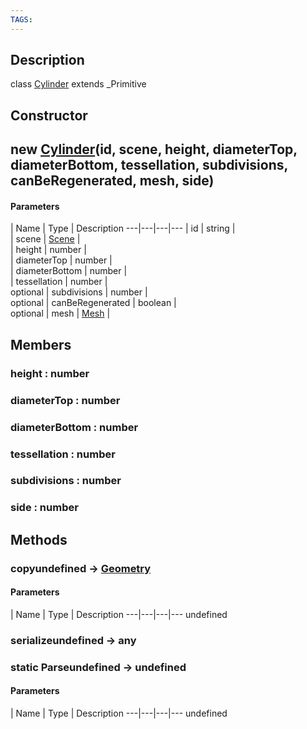 ```yaml
---
TAGS:
---
```

## Description

class [Cylinder](/classes/2.4/Cylinder) extends _Primitive



## Constructor

## new [Cylinder](/classes/2.4/Cylinder)(id, scene, height, diameterTop, diameterBottom, tessellation, subdivisions, canBeRegenerated, mesh, side)



#### Parameters
 | Name | Type | Description
---|---|---|---
 | id | string |   
 | scene | [Scene](/classes/2.4/Scene) |   
 | height | number |   
 | diameterTop | number |   
 | diameterBottom | number |   
 | tessellation | number |   
optional | subdivisions | number |   
optional | canBeRegenerated | boolean |   
optional | mesh | [Mesh](/classes/2.4/Mesh) |   
## Members

### height : number



### diameterTop : number



### diameterBottom : number



### tessellation : number



### subdivisions : number



### side : number



## Methods

### copyundefined &rarr; [Geometry](/classes/2.4/Geometry)



#### Parameters
 | Name | Type | Description
---|---|---|---
undefined
### serializeundefined &rarr; any


### static Parseundefined &rarr; undefined



#### Parameters
 | Name | Type | Description
---|---|---|---
undefined
